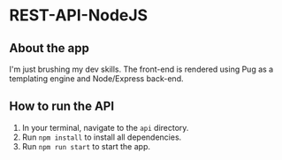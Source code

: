 # REST-API-NodeJS

## About the app
I'm just brushing my dev skills. The front-end is rendered using Pug as a templating engine and Node/Express back-end.

## How to run the API
1. In your terminal, navigate to the `api` directory.
2. Run `npm install` to install all dependencies.
3. Run `npm run start` to start the app.

